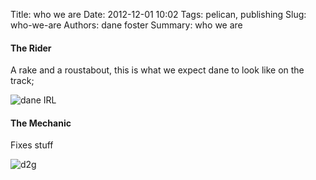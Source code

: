 Title: who we are
Date: 2012-12-01 10:02
Tags: pelican, publishing
Slug: who-we-are
Authors: dane foster
Summary: who we are

#### The Rider

A rake and a roustabout, this is what we expect dane to look like on the track;

![dane IRL]({photo}/us/rider.jpg)

#### The Mechanic

Fixes stuff

![d2g]({photo}/us/mech.jpg)

